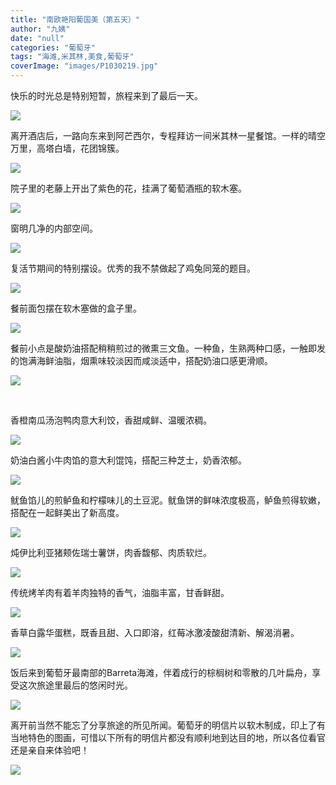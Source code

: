 ```yaml
---
title: "南欧艳阳葡国美（第五天）"
author: "九姨"
date: "null"
categories: "葡萄牙"
tags: "海滩,米其林,美食,葡萄牙"
coverImage: "images/P1030219.jpg"
---
```


快乐的时光总是特别短暂，旅程来到了最后一天。

![](images/Screen-Shot-2018-04-13-at-21.57.37.png)

离开酒店后，一路向东来到阿芒西尔，专程拜访一间米其林一星餐馆。一样的晴空万里，高塔白墙，花团锦簇。

![](images/20180401_123215-e1531680858959.jpg)

院子里的老藤上开出了紫色的花，挂满了葡萄酒瓶的软木塞。

![](images/P1030188.jpg)

窗明几净的内部空间。

![](images/P1030197.jpg)

复活节期间的特别摆设。优秀的我不禁做起了鸡兔同笼的题目。

![](images/20180401_123528.jpg)

餐前面包摆在软木塞做的盒子里。

![](images/P1030186.jpg)

餐前小点是酸奶油搭配稍稍煎过的微熏三文鱼。一种鱼，生熟两种口感，一触即发的饱满海鲜油脂，烟熏味较淡因而咸淡适中，搭配奶油口感更滑顺。

![](images/20180401_125438.jpg)

 

香橙南瓜汤泡鸭肉意大利饺，香甜咸鲜、温暖浓稠。

![](images/P1030199.jpg)

奶油白酱小牛肉馅的意大利馄饨，搭配三种芝士，奶香浓郁。

![](images/20180401_130430.jpg)

鱿鱼馅儿的煎鲈鱼和柠檬味儿的土豆泥。鱿鱼饼的鲜味浓度极高，鲈鱼煎得软嫩，搭配在一起鲜美出了新高度。

![](images/20180401_132100.jpg)

炖伊比利亚猪颊佐瑞士薯饼，肉香馥郁、肉质软烂。

![](images/20180401_134018.jpg)

传统烤羊肉有着羊肉独特的香气，油脂丰富，甘香鲜甜。

![](images/20180401_134037.jpg)

香草白露华蛋糕，既香且甜、入口即溶，红莓冰激凌酸甜清新、解渴消暑。

![](images/20180401_142136.jpg)

饭后来到葡萄牙最南部的Barreta海滩，伴着成行的棕榈树和零散的几叶扁舟，享受这次旅途里最后的悠闲时光。

![](images/P1030219.jpg)

离开前当然不能忘了分享旅途的所见所闻。葡萄牙的明信片以软木制成，印上了有当地特色的图画，可惜以下所有的明信片都没有顺利地到达目的地，所以各位看官还是亲自来体验吧！

![](images/20180401_115132-e1531680830930.jpg)
